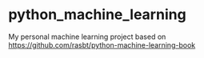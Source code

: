 # python_machine_learning
My personal machine learning project based on https://github.com/rasbt/python-machine-learning-book
